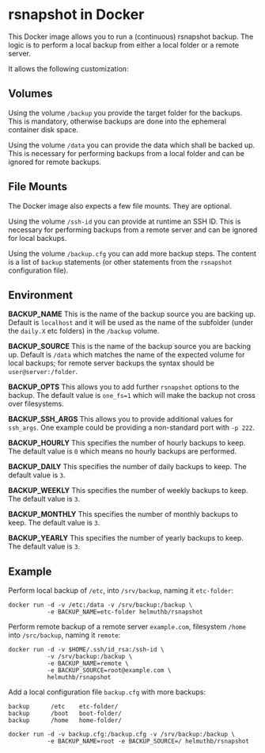 rsnapshot in Docker
===================

This Docker image allows you to run a (continuous) rsnapshot backup.
The logic is to perform a local backup from either a local folder or a remote server.

It allows the following customization:


Volumes
-------

Using the volume `/backup` you provide the target folder for the backups.
This is mandatory, otherwise backups are done into the ephemeral container disk space.

Using the volume `/data` you can provide the data which shall be backed up.
This is necessary for performing backups from a local folder and can be ignored for remote backups.

File Mounts
-----------

The Docker image also expects a few file mounts. They are optional.

Using the volume `/ssh-id` you can provide at runtime an SSH ID.
This is necessary for performing backups from a remote server and can be ignored for local backups.

Using the volume `/backup.cfg` you can add more backup steps.
The content is a list of `backup` statements (or other statements from the `rsnapshot` configuration file).


Environment
-----------

**BACKUP_NAME**
This is the name of the backup source you are backing up. Default is `localhost` and it will be used as the name of the subfolder (under the `daily.X` etc folders) in the `/backup` volume.

**BACKUP_SOURCE**
This is the name of the backup source you are backing up. Default is `/data` which matches the name of the expected volume for local backups; for remote server backups the syntax should be `user@server:/folder`.

**BACKUP_OPTS**
This allows you to add further `rsnapshot` options to the backup. The default value is `one_fs=1` which will make the backup not cross over filesystems.

**BACKUP_SSH_ARGS**
This allows you to provide additional values for `ssh_args`. One example could be providing a non-standard port with `-p 222`.

**BACKUP_HOURLY**
This specifies the number of hourly backups to keep. The default value is `0` which means no hourly backups are performed.

**BACKUP_DAILY**
This specifies the number of daily backups to keep. The default value is `3`.

**BACKUP_WEEKLY**
This specifies the number of weekly backups to keep. The default value is `3`.

**BACKUP_MONTHLY**
This specifies the number of monthly backups to keep. The default value is `3`.

**BACKUP_YEARLY**
This specifies the number of yearly backups to keep. The default value is `3`.

Example
-------

Perform local backup of `/etc`, into `/srv/backup`, naming it `etc-folder`:
```
docker run -d -v /etc:/data -v /srv/backup:/backup \
           -e BACKUP_NAME=etc-folder helmuthb/rsnapshot 
```

Perform remote backup of a remote server `example.com`, filesystem `/home` into `/src/backup`, naming it `remote`:
```
docker run -d -v $HOME/.ssh/id_rsa:/ssh-id \
           -v /srv/backup:/backup \
           -e BACKUP_NAME=remote \
           -e BACKUP_SOURCE=root@example.com \
           helmuthb/rsnapshot
```

Add a local configuration file `backup.cfg` with more backups:
```
backup		/etc	etc-folder/
backup		/boot	boot-folder/
backup		/home	home-folder/
```
```
docker run -d -v backup.cfg:/backup.cfg -v /srv/backup:/backup \
           -e BACKUP_NAME=root -e BACKUP_SOURCE=/ helmuthb/rsnapshot
```
